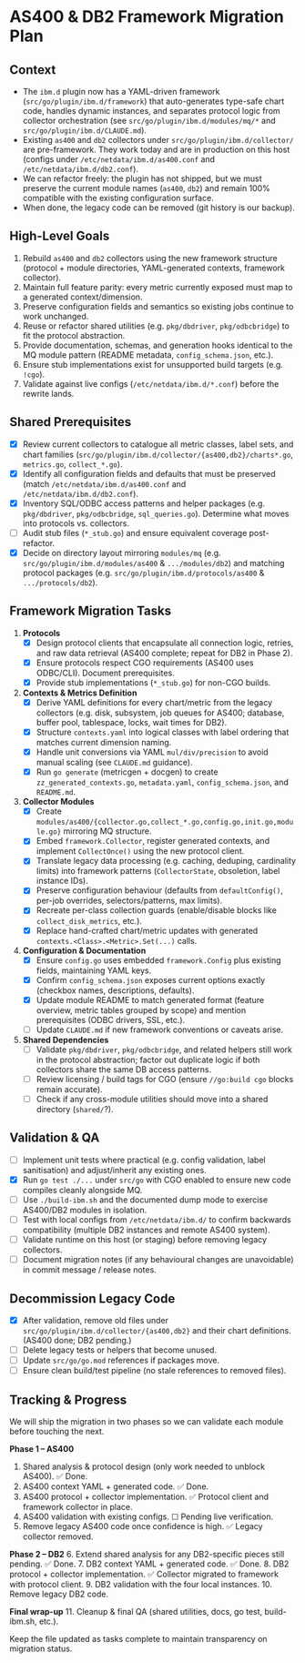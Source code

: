 # AS400 & DB2 Framework Migration Plan

## Context
- The `ibm.d` plugin now has a YAML-driven framework (`src/go/plugin/ibm.d/framework`) that auto-generates type-safe chart code, handles dynamic instances, and separates protocol logic from collector orchestration (see `src/go/plugin/ibm.d/modules/mq/*` and `src/go/plugin/ibm.d/CLAUDE.md`).
- Existing `as400` and `db2` collectors under `src/go/plugin/ibm.d/collector/` are pre-framework. They work today and are in production on this host (configs under `/etc/netdata/ibm.d/as400.conf` and `/etc/netdata/ibm.d/db2.conf`).
- We can refactor freely: the plugin has not shipped, but we must preserve the current module names (`as400`, `db2`) and remain 100% compatible with the existing configuration surface.
- When done, the legacy code can be removed (git history is our backup).

## High-Level Goals
1. Rebuild `as400` and `db2` collectors using the new framework structure (protocol + module directories, YAML-generated contexts, framework collector).
2. Maintain full feature parity: every metric currently exposed must map to a generated context/dimension.
3. Preserve configuration fields and semantics so existing jobs continue to work unchanged.
4. Reuse or refactor shared utilities (e.g. `pkg/dbdriver`, `pkg/odbcbridge`) to fit the protocol abstraction.
5. Provide documentation, schemas, and generation hooks identical to the MQ module pattern (README metadata, `config_schema.json`, etc.).
6. Ensure stub implementations exist for unsupported build targets (e.g. `!cgo`).
7. Validate against live configs (`/etc/netdata/ibm.d/*.conf`) before the rewrite lands.

## Shared Prerequisites
- [x] Review current collectors to catalogue all metric classes, label sets, and chart families (`src/go/plugin/ibm.d/collector/{as400,db2}/charts*.go`, `metrics.go`, `collect_*.go`).
- [x] Identify all configuration fields and defaults that must be preserved (match `/etc/netdata/ibm.d/as400.conf` and `/etc/netdata/ibm.d/db2.conf`).
- [x] Inventory SQL/ODBC access patterns and helper packages (e.g. `pkg/dbdriver`, `pkg/odbcbridge`, `sql_queries.go`). Determine what moves into protocols vs. collectors.
- [ ] Audit stub files (`*_stub.go`) and ensure equivalent coverage post-refactor.
- [x] Decide on directory layout mirroring `modules/mq` (e.g. `src/go/plugin/ibm.d/modules/as400` & `.../modules/db2`) and matching protocol packages (e.g. `src/go/plugin/ibm.d/protocols/as400` & `.../protocols/db2`).

## Framework Migration Tasks
1. **Protocols**
   - [x] Design protocol clients that encapsulate all connection logic, retries, and raw data retrieval (AS400 complete; repeat for DB2 in Phase 2).
   - [x] Ensure protocols respect CGO requirements (AS400 uses ODBC/CLI). Document prerequisites.
   - [x] Provide stub implementations (`*_stub.go`) for non-CGO builds.

2. **Contexts & Metrics Definition**
   - [x] Derive YAML definitions for every chart/metric from the legacy collectors (e.g. disk, subsystem, job queues for AS400; database, buffer pool, tablespace, locks, wait times for DB2).
   - [x] Structure `contexts.yaml` into logical classes with label ordering that matches current dimension naming.
   - [x] Handle unit conversions via YAML `mul/div/precision` to avoid manual scaling (see `CLAUDE.md` guidance).
   - [x] Run `go generate` (metricgen + docgen) to create `zz_generated_contexts.go`, `metadata.yaml`, `config_schema.json`, and `README.md`.

3. **Collector Modules**
   - [x] Create `modules/as400/{collector.go,collect_*.go,config.go,init.go,module.go}` mirroring MQ structure.
   - [x] Embed `framework.Collector`, register generated contexts, and implement `CollectOnce()` using the new protocol client.
   - [x] Translate legacy data processing (e.g. caching, deduping, cardinality limits) into framework patterns (`CollectorState`, obsoletion, label instance IDs).
   - [x] Preserve configuration behaviour (defaults from `defaultConfig()`, per-job overrides, selectors/patterns, max limits).
   - [x] Recreate per-class collection guards (enable/disable blocks like `collect_disk_metrics`, etc.).
   - [x] Replace hand-crafted chart/metric updates with generated `contexts.<Class>.<Metric>.Set(...)` calls.

4. **Configuration & Documentation**
   - [x] Ensure `config.go` uses embedded `framework.Config` plus existing fields, maintaining YAML keys.
   - [x] Confirm `config_schema.json` exposes current options exactly (checkbox names, descriptions, defaults).
   - [x] Update module README to match generated format (feature overview, metric tables grouped by scope) and mention prerequisites (ODBC drivers, SSL, etc.).
   - [ ] Update `CLAUDE.md` if new framework conventions or caveats arise.

5. **Shared Dependencies**
   - [ ] Validate `pkg/dbdriver`, `pkg/odbcbridge`, and related helpers still work in the protocol abstraction; factor out duplicate logic if both collectors share the same DB access patterns.
   - [ ] Review licensing / build tags for CGO (ensure `//go:build cgo` blocks remain accurate).
   - [ ] Check if any cross-module utilities should move into a shared directory (`shared/`?).

## Validation & QA
- [ ] Implement unit tests where practical (e.g. config validation, label sanitisation) and adjust/inherit any existing ones.
- [x] Run `go test ./...` under `src/go` with CGO enabled to ensure new code compiles cleanly alongside MQ.
- [ ] Use `./build-ibm.sh` and the documented dump mode to exercise AS400/DB2 modules in isolation.
- [ ] Test with local configs from `/etc/netdata/ibm.d/` to confirm backwards compatibility (multiple DB2 instances and remote AS400 system).
- [ ] Validate runtime on this host (or staging) before removing legacy collectors.
- [ ] Document migration notes (if any behavioural changes are unavoidable) in commit message / release notes.

## Decommission Legacy Code
- [x] After validation, remove old files under `src/go/plugin/ibm.d/collector/{as400,db2}` and their chart definitions. (AS400 done; DB2 pending.)
- [ ] Delete legacy tests or helpers that become unused.
- [ ] Update `src/go/go.mod` references if packages move.
- [ ] Ensure clean build/test pipeline (no stale references to removed files).

## Tracking & Progress
We will ship the migration in two phases so we can validate each module before touching the next.

**Phase 1 – AS400**
1. Shared analysis & protocol design (only work needed to unblock AS400). ✅ Done.
2. AS400 context YAML + generated code. ✅ Done.
3. AS400 protocol + collector implementation. ✅ Protocol client and framework collector in place.
4. AS400 validation with existing configs. ☐ Pending live verification.
5. Remove legacy AS400 code once confidence is high. ✅ Legacy collector removed.

**Phase 2 – DB2**
6. Extend shared analysis for any DB2-specific pieces still pending. ✅ Done.
7. DB2 context YAML + generated code. ✅ Done.
8. DB2 protocol + collector implementation. ✅ Collector migrated to framework with protocol client.
9. DB2 validation with the four local instances.
10. Remove legacy DB2 code.

**Final wrap-up**
11. Cleanup & final QA (shared utilities, docs, go test, build-ibm.sh, etc.).

Keep the file updated as tasks complete to maintain transparency on migration status.
